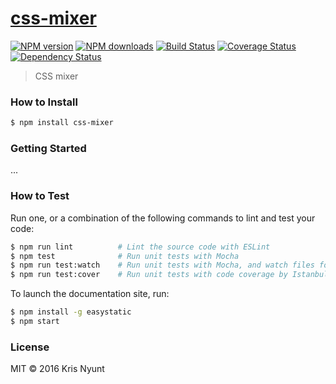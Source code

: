 # [css-mixer](https://github.com/krisn/css-mixer)

[![NPM version](http://img.shields.io/npm/v/css-mixer.svg?style=flat-square)](https://www.npmjs.com/package/css-mixer)
[![NPM downloads](http://img.shields.io/npm/dm/css-mixer.svg?style=flat-square)](https://www.npmjs.com/package/css-mixer)
[![Build Status](http://img.shields.io/travis/krisn/css-mixer/master.svg?style=flat-square)](https://travis-ci.org/krisn/css-mixer)
[![Coverage Status](https://img.shields.io/coveralls/krisn/css-mixer.svg?style=flat-square)](https://coveralls.io/krisn/css-mixer)
[![Dependency Status](http://img.shields.io/david/krisn/css-mixer.svg?style=flat-square)](https://david-dm.org/krisn/css-mixer)

> CSS mixer

### How to Install

```sh
$ npm install css-mixer
```

### Getting Started

...

### How to Test

Run one, or a combination of the following commands to lint and test your code:

```sh
$ npm run lint          # Lint the source code with ESLint
$ npm test              # Run unit tests with Mocha
$ npm run test:watch    # Run unit tests with Mocha, and watch files for changes
$ npm run test:cover    # Run unit tests with code coverage by Istanbul
```

To launch the documentation site, run:

```sh
$ npm install -g easystatic
$ npm start
```

### License

MIT © 2016 Kris Nyunt
